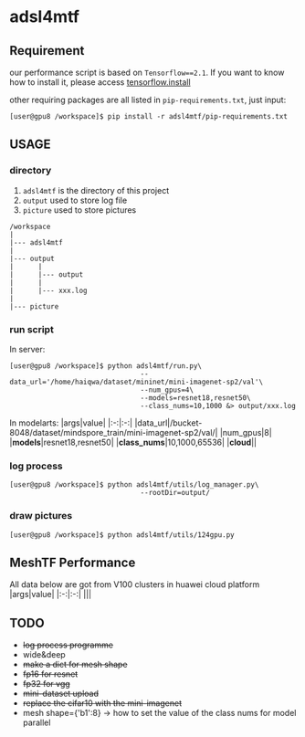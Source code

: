 # adsl4mtf

## Requirement
our performance script is based on `Tensorflow==2.1`. If you want to know how to install it, please access [tensorflow.install](https://www.tensorflow.org/install)

other requiring packages are all listed in `pip-requirements.txt`, just input:
```
[user@gpu8 /workspace]$ pip install -r adsl4mtf/pip-requirements.txt
```
## USAGE
### directory
1. `adsl4mtf` is the directory of this project
2. `output` used to store log file
3. `picture` used to store pictures 
```
/workspace
|
|--- adsl4mtf
|
|--- output
|      |
|      |--- output
|      |
|      |--- xxx.log
|
|--- picture
```
### run script
In server:
```
[user@gpu8 /workspace]$ python adsl4mtf/run.py\
                                --data_url='/home/haiqwa/dataset/mininet/mini-imagenet-sp2/val'\
                                --num_gpus=4\
                                --models=resnet18,resnet50\
                                --class_nums=10,1000 &> output/xxx.log
```
In modelarts:
|args|value|
|:-:|:-:|
|data_url|/bucket-8048/dataset/mindspore_train/mini-imagenet-sp2/val/|
|num_gpus|8|
|**models**|resnet18,resnet50|
|**class_nums**|10,1000,65536|
|**cloud**||

### log process
```
[user@gpu8 /workspace]$ python adsl4mtf/utils/log_manager.py\
                                --rootDir=output/
```
### draw pictures
```
[user@gpu8 /workspace]$ python adsl4mtf/utils/124gpu.py
```

## MeshTF Performance
All data below are got from V100 clusters in huawei cloud platform
|args|value|
|:-:|:-:|
|||

## TODO
* ~~log process programme~~
* wide&deep
* ~~make a dict for mesh shape~~
* ~~fp16 for resnet~~
* ~~fp32 for vgg~~
* ~~mini-dataset upload~~
* ~~replace the cifar10 with the mini-imagenet~~
* mesh shape={'b1':8} -> how to set the value of the class nums for model parallel